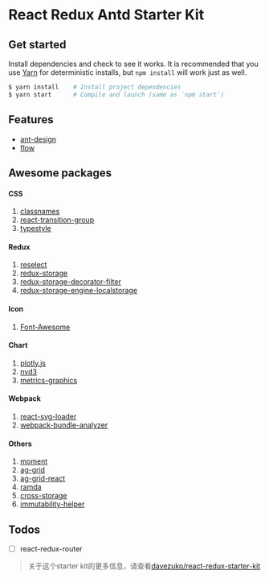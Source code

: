 # React Redux Antd Starter Kit

## Get started
Install dependencies and check to see it works. It is recommended that you use [Yarn](https://yarnpkg.com/) for deterministic installs, but `npm install` will work just as well.
```bash
$ yarn install    # Install project dependencies
$ yarn start      # Compile and launch (same as `npm start`)
```

## Features
* [ant-design](https://github.com/ant-design/ant-design)
* [flow](https://github.com/facebook/flow)

## Awesome packages

#### CSS
1. [classnames](https://github.com/JedWatson/classnames)
1. [react-transition-group](https://github.com/reactjs/react-transition-group)
1. [typestyle](https://github.com/typestyle/typestyle)

#### Redux
1. [reselect](https://github.com/reactjs/reselect)
1. [redux-storage](https://github.com/michaelcontento/redux-storage)
1. [redux-storage-decorator-filter](https://github.com/michaelcontento/redux-storage-decorator-filter)
1. [redux-storage-engine-localstorage](https://github.com/michaelcontento/redux-storage-engine-localstorage)

#### Icon
1. [Font-Awesome](https://github.com/FortAwesome/Font-Awesome)

#### Chart
1. [plotly.js](https://github.com/plotly/plotly.js/)
1. [nvd3](https://github.com/novus/nvd3)
1. [metrics-graphics](https://github.com/mozilla/metrics-graphics)

#### Webpack
1. [react-svg-loader](https://github.com/boopathi/react-svg-loader)
1. [webpack-bundle-analyzer](https://github.com/th0r/webpack-bundle-analyzer)

#### Others
1. [moment](https://github.com/moment/moment/)
1. [ag-grid](#ag-grid)
1. [ag-grid-react](#ag-grid-react)
1. [ramda](https://github.com/ramda/ramda)
1. [cross-storage](https://github.com/zendesk/cross-storage)
1. [immutability-helper](https://github.com/kolodny/immutability-helper)

## Todos
- [ ] react-redux-router

> 关于这个starter kit的更多信息，请查看[davezuko/react-redux-starter-kit](https://github.com/davezuko/react-redux-starter-kit)
